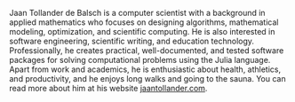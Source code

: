 Jaan Tollander de Balsch is a computer scientist with a background in applied mathematics who focuses on designing algorithms, mathematical modeling, optimization, and scientific computing. He is also interested in software engineering, scientific writing, and education technology. Professionally, he creates practical, well-documented, and tested software packages for solving computational problems using the Julia language. Apart from work and academics, he is enthusiastic about health, athletics, and productivity, and he enjoys long walks and going to the sauna. You can read more about him at his website [jaantollander.com](https://jaantollander.com/).
